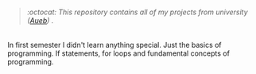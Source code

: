 > ###### :octocat: This repository contains all of my projects from university ([Aueb](https://www.aueb.gr/)) .

In first semester I didn't learn anything special. Just the basics of programming. If statements, for loops and fundamental concepts of programming.
